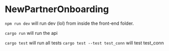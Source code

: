 # NewPartnerOnboarding

`npm run dev` will run dev (lol) from inside the front-end folder.

`cargo run` will run the api

`cargo test` will run all tests
`cargo test --test test_conn` will test test_conn

